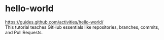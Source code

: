 # hello-world
https://guides.github.com/activities/hello-world/<br>
This tutorial teaches GitHub essentials like repositories, branches, commits, and Pull Requests.
